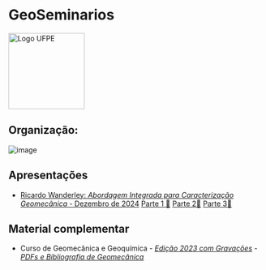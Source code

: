 # GeoSeminarios
<img src="https://github.com/user-attachments/assets/7b34ba8d-08f0-4853-8dcc-a753a7b0876a" alt="Logo UFPE" style="height: 150px"/>

## Organização:

![image](https://github.com/user-attachments/assets/8a1e2e96-f0cd-463d-8c1e-7970aaa8f7ab)

## Apresentações

- [Ricardo Wanderley: _Abordagem Integrada para Caracterização Geomecânica_ - Dezembro de 2024](https://drive.google.com/file/d/13Y1XYgtEKku0k2MMthQIf9dPwCBfPYul/view?usp=sharing) [Parte 1 🎦](https://drive.google.com/file/d/1nrsL2VdZi5QMd-7A6UXuRZ3gj_8ECtix/view?usp=sharing)     [Parte 2🎦](https://drive.google.com/file/d/1E8bGVedPjoPx69NKFwQ3JuIl71x6C2v-/view?usp=sharing)     [Parte 3🎦](https://drive.google.com/file/d/1Kp447E0hWQmawtmL9DE7RgeBLOdsOFiV/view?usp=sharing)

## Material complementar

- Curso de Geomecânica e Geoquímica  -  [_Edição 2023 com Gravações_](https://github.com/leojnguimaraes/Modelagem_Hidrogeoquimica)  -  [_PDFs e Bibliografia de Geomecânica_](http://www.lmcg.ufpe.br/~leo/geomecanica/)
